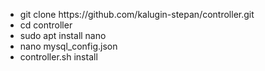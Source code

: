 <ul>
  <li>git clone https://github.com/kalugin-stepan/controller.git</li>
  <li>cd controller</li>
  <li>sudo apt install nano</li>
  <li>nano mysql_config.json</li>
  <li>controller.sh install</li>
 </ul>
